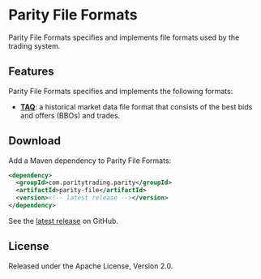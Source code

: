 # Parity File Formats

Parity File Formats specifies and implements file formats used by the trading
system.

## Features

Parity File Formats specifies and implements the following formats:

- [**TAQ**](doc/TAQ.md): a historical market data file format that consists of
  the best bids and offers (BBOs) and trades.

## Download

Add a Maven dependency to Parity File Formats:

```xml
<dependency>
  <groupId>com.paritytrading.parity</groupId>
  <artifactId>parity-file</artifactId>
  <version><!-- latest release --></version>
</dependency>
```

See the [latest release][] on GitHub.

  [latest release]: https://github.com/paritytrading/parity/releases/latest

## License

Released under the Apache License, Version 2.0.

